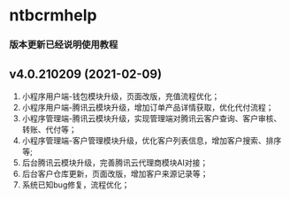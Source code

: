 # ntbcrmhelp
### 版本更新已经说明使用教程



## v4.0.210209 (2021-02-09)


1. 小程序用户端-钱包模块升级，页面改版，充值流程优化；
2. 小程序用户端-腾讯云模块升级，增加订单产品详情获取，优化代付流程；
3. 小程序管理端-腾讯云模块升级，实现管理端对腾讯云客户查询、客户审核、转账、代付等；
4. 小程序管理端-客户管理模块升级，优化客户列表信息，增加客户搜索、排序等;
5. 后台腾讯云模块升级，完善腾讯云代理商模块AI对接；
6. 后台客户仓库更新，页面改版，增加客户来源记录等；
7. 系统已知bug修复，流程优化；
